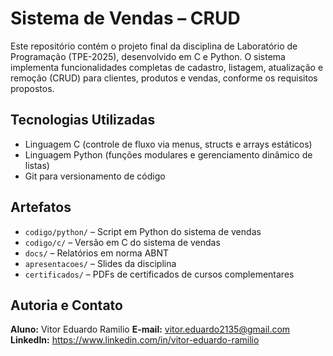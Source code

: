 # Sistema de Vendas – CRUD

Este repositório contém o projeto final da disciplina de Laboratório de Programação (TPE-2025), desenvolvido em C e Python. O sistema implementa funcionalidades completas de cadastro, listagem, atualização e remoção (CRUD) para clientes, produtos e vendas, conforme os requisitos propostos.

## Tecnologias Utilizadas

- Linguagem C (controle de fluxo via menus, structs e arrays estáticos)  
- Linguagem Python (funções modulares e gerenciamento dinâmico de listas)  
- Git para versionamento de código  

## Artefatos

- `codigo/python/` – Script em Python do sistema de vendas  
- `codigo/c/` – Versão em C do sistema de vendas  
- `docs/` – Relatórios em norma ABNT  
- `apresentacoes/` – Slides da disciplina  
- `certificados/` – PDFs de certificados de cursos complementares  

## Autoria e Contato

**Aluno:** Vitor Eduardo Ramilio 
**E-mail:** vitor.eduardo2135@gmail.com  
**LinkedIn:** https://www.linkedin.com/in/vitor-eduardo-ramilio
